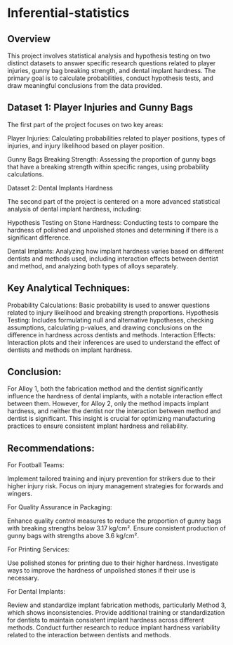 # Inferential-statistics
## Overview
This project involves statistical analysis and hypothesis testing on two distinct datasets to answer specific research questions related to player injuries, gunny bag breaking strength, and dental implant hardness. The primary goal is to calculate probabilities, conduct hypothesis tests, and draw meaningful conclusions from the data provided.

## Dataset 1: Player Injuries and Gunny Bags
The first part of the project focuses on two key areas:

Player Injuries: Calculating probabilities related to player positions, types of injuries, and injury likelihood based on player position.

Gunny Bags Breaking Strength: Assessing the proportion of gunny bags that have a breaking strength within specific ranges, using probability calculations.

Dataset 2: Dental Implants Hardness

The second part of the project is centered on a more advanced statistical analysis of dental implant hardness, including:

Hypothesis Testing on Stone Hardness: Conducting tests to compare the hardness of polished and unpolished stones and determining if there is a significant difference.

Dental Implants: Analyzing how implant hardness varies based on different dentists and methods used, including interaction effects between dentist and method, and analyzing both types of alloys separately.

## Key Analytical Techniques:
Probability Calculations: Basic probability is used to answer questions related to injury likelihood and breaking strength proportions.
Hypothesis Testing: Includes formulating null and alternative hypotheses, checking assumptions, calculating p-values, and drawing conclusions on the difference in hardness across dentists and methods.
Interaction Effects: Interaction plots and their inferences are used to understand the effect of dentists and methods on implant hardness.




## Conclusion:
For Alloy 1, both the fabrication method and the dentist significantly influence the hardness of dental implants, with a notable interaction effect between them. However, for Alloy 2, only the method impacts implant hardness, and neither the dentist nor the interaction between method and dentist is significant. This insight is crucial for optimizing manufacturing practices to ensure consistent implant hardness and reliability.

## Recommendations:
For Football Teams:

Implement tailored training and injury prevention for strikers due to their higher injury risk.
Focus on injury management strategies for forwards and wingers.

For Quality Assurance in Packaging:

Enhance quality control measures to reduce the proportion of gunny bags with breaking strengths below 3.17 kg/cm².
Ensure consistent production of gunny bags with strengths above 3.6 kg/cm².

For Printing Services:

Use polished stones for printing due to their higher hardness.
Investigate ways to improve the hardness of unpolished stones if their use is necessary.

For Dental Implants:

Review and standardize implant fabrication methods, particularly Method 3, which shows inconsistencies.
Provide additional training or standardization for dentists to maintain consistent implant hardness across different methods.
Conduct further research to reduce implant hardness variability related to the interaction between dentists and methods.

